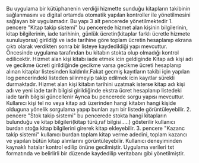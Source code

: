 Bu uygulama bir kütüphanenin verdiği hizmette sunduğu kitapların takibinin sağlanmasını ve digital ortamda otomatik yapılan kontroller ile yönetilmesini sağlayan bir uygulamadır.
Bu yapı 3 alt pencerede yönetilmektedir 1. pencere "Kitap takip sistemi" bu pencerede hizmet alan kişinin bilgilerinin, kitap bilgilerinin, iade tarihinin, günlük ücretin(kitaplar farklı ücretle hizmete sunuluyorsa) girildiği ve iade tarihine göre toplam ücretin hesaplanıp ekrana cıktı olarak verdikten sonra bir listeye kaydedildiği yapı mevcuttur. Öncesinde uygulama tarafından bu kitabın stokta olup olmadığı kontrol edilicektir.
Hizmet alan kişi kitabı iade etmek icin geldiginde Kitap adı kişi adı ve gecikme ücreti girildiğinde gecikme varsa gecikme ücreti hesaplanıp alınan kitaplar listesinden kaldırılır.Fakat gecmiş kayıtların takibi için yapılan log pencerindeki listeden silinmeyip takip edilmek icin kayıtlar sürekli durmaktadır.
Hizmet alan kişi kitabın tarihini uzatmak isterse kitap adı kişi adı ve yeni iade tarih bilgisi girildiğinde ekstra ücret hesaplanıp listedeki iade tarih bilgisi güncellenir
Ayrıca bu pencerede sorgu yapısı mevcuttur. Kullanıcı kişi tel no veya kitap adı üzerinden hangi kitabın hangi kişide olduguna yönelik sorgulama yapıp bunları ayrı bir listede görüntüleyebilir.
2. pencere "Stok takip sistemi" bu pencerede stokta hangi kitapların bulunduğu ve kitap bilgileri(kitap türü,raf bilgisi.....) gösterilir kullanıcı burdan stoğa kitap bilgilerini girerek kitap ekleyebilir.
3. pencere "Kazanc takip sistemi" kullanıcı burdan toplam kitap verme adedini, toplam kazancı ve yapılan bütün kitap alımlarını görüntüleyebilir.
Kullanıcı deneyiminden kaynaklı hatalar kontrol edilip önüne gecilmiştir. Uygulama verileri txt formatında ve belirlirli bir düzende kaydedilip veritabanı gibi yönetilmiştir.
